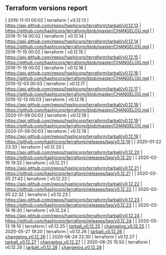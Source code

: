 ## Terraform versions report

| 2019-11-01 00:02 | terraform | v0.12.13 | https://api.github.com/repos/hashicorp/terraform/tarball/v0.12.13 | https://github.com/hashicorp/terraform/blob/master/CHANGELOG.md |
| 2019-11-14 00:02 | terraform | v0.12.14 | https://api.github.com/repos/hashicorp/terraform/tarball/v0.12.14 | https://github.com/hashicorp/terraform/blob/master/CHANGELOG.md |
| 2019-11-15 00:02 | terraform | v0.12.15 | https://api.github.com/repos/hashicorp/terraform/tarball/v0.12.15 | https://github.com/hashicorp/terraform/blob/master/CHANGELOG.md |
| 2019-11-19 00:02 | terraform | v0.12.16 | https://api.github.com/repos/hashicorp/terraform/tarball/v0.12.16 | https://github.com/hashicorp/terraform/blob/master/CHANGELOG.md |
| 2019-12-03 00:03 | terraform | v0.12.17 | https://api.github.com/repos/hashicorp/terraform/tarball/v0.12.17 | https://github.com/hashicorp/terraform/blob/master/CHANGELOG.md |
| 2019-12-13 00:03 | terraform | v0.12.18 | https://api.github.com/repos/hashicorp/terraform/tarball/v0.12.18 | https://github.com/hashicorp/terraform/blob/master/CHANGELOG.md |
| 2020-01-09 00:02 | terraform | v0.12.19 | https://api.github.com/repos/hashicorp/terraform/tarball/v0.12.19 | https://github.com/hashicorp/terraform/blob/master/CHANGELOG.md |
| 2020-01-09 00:03 | terraform | v0.12.19 | https://api.github.com/repos/hashicorp/terraform/tarball/v0.12.19 | https://github.com/hashicorp/terraform/releases/tag/v0.12.19 |
| 2020-01-22 23:33 | terraform | v0.12.20 | https://api.github.com/repos/hashicorp/terraform/tarball/v0.12.20 | https://github.com/hashicorp/terraform/releases/tag/v0.12.20 |
| 2020-02-19 19:32 | terraform | v0.12.21 | https://api.github.com/repos/hashicorp/terraform/tarball/v0.12.21 | https://github.com/hashicorp/terraform/releases/tag/v0.12.21 |
| 2020-03-05 21:42 | terraform | v0.12.22 | https://api.github.com/repos/hashicorp/terraform/tarball/v0.12.22 | https://github.com/hashicorp/terraform/releases/tag/v0.12.22 |
| 2020-03-05 22:32 | terraform | v0.12.23 | https://api.github.com/repos/hashicorp/terraform/tarball/v0.12.23 | https://github.com/hashicorp/terraform/releases/tag/v0.12.23 |
| 2020-03-19 16:30 | terraform | v0.12.24 | https://api.github.com/repos/hashicorp/terraform/tarball/v0.12.24 | https://github.com/hashicorp/terraform/releases/tag/v0.12.24 |
| 2020-05-13 19:10 | terraform | v0.12.25 | [tarball_v0.12.25](https://api.github.com/repos/hashicorp/terraform/tarball/v0.12.25) | [changelog_v0.12.25](https://github.com/hashicorp/terraform/releases/tag/v0.12.25) |
| 2020-05-27 19:20 | terraform | v0.12.26 | [tarball_v0.12.26](https://api.github.com/repos/hashicorp/terraform/tarball/v0.12.26) | [changelog_v0.12.26](https://github.com/hashicorp/terraform/releases/tag/v0.12.26) |
| 2020-06-24 22:30 | terraform | v0.12.27 | [tarball_v0.12.27](https://api.github.com/repos/hashicorp/terraform/tarball/v0.12.27) | [changelog_v0.12.27](https://github.com/hashicorp/terraform/releases/tag/v0.12.27) |
| 2020-06-25 15:50 | terraform | v0.12.28 | [tarball_v0.12.28](https://api.github.com/repos/hashicorp/terraform/tarball/v0.12.28) | [changelog_v0.12.28](https://github.com/hashicorp/terraform/releases/tag/v0.12.28) |
